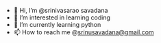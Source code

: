 - 👋 Hi, I’m @srinivasarao savadana
- 👀 I’m interested in learning coding
- 🌱 I’m currently learning python
- 📫 How to reach me @srinusavadana@gmail.com

<!---
srinivasarao-8008/srinivasarao-8008 is a ✨ special ✨ repository because its `README.md` (this file) appears on your GitHub profile.
You can click the Preview link to take a look at your changes.
--->
